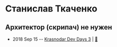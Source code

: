 # Станислав Ткаченко

## Архитектор (скрипач) не нужен
- 2018 Sep 15 -- [Krasnodar Dev Days 3](https://www.youtube.com/watch?v=aX77XOvd9yQ)  | [:notebook:](https://yadi.sk/i/XcR76KWvUj3zSg)  
